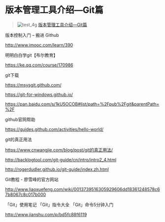 
# 版本管理工具介绍—Git篇
> ![test_4g](./assets/test/test_4g.png)
[版本管理工具介绍—Git篇](http://www.imooc.com/learn/208)


版本控制入门 – 搬进 Github

http://www.imooc.com/learn/390

明明白白学git【布尔教育】

https://ke.qq.com/course/170986

git下载

https://msysgit.github.com/

https://git-for-windows.github.io/

https://pan.baidu.com/s/1kU5OCOB#list/path=%2Fpub%2Fgit&parentPath=%2F

github官网帮助

https://guides.github.com/activities/hello-world/

git的真正用法

https://www.cnwangjie.com/blog/post/git的真正用法/

http://backlogtool.com/git-guide/cn/intro/intro2_4.html

http://rogerdudler.github.io/git-guide/index.zh.html

Git教程 - 廖雪峰的官方网站

http://www.liaoxuefeng.com/wiki/0013739516305929606dd18361248578c67b8067c8c017b000

「Git」使用笔记 「Git」指令大全 「Git」命令5分钟入门

http://www.jianshu.com/p/bd5fc88f6119
